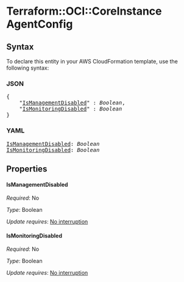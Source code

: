 # Terraform::OCI::CoreInstance AgentConfig

## Syntax

To declare this entity in your AWS CloudFormation template, use the following syntax:

### JSON

<pre>
{
    "<a href="#ismanagementdisabled" title="IsManagementDisabled">IsManagementDisabled</a>" : <i>Boolean</i>,
    "<a href="#ismonitoringdisabled" title="IsMonitoringDisabled">IsMonitoringDisabled</a>" : <i>Boolean</i>
}
</pre>

### YAML

<pre>
<a href="#ismanagementdisabled" title="IsManagementDisabled">IsManagementDisabled</a>: <i>Boolean</i>
<a href="#ismonitoringdisabled" title="IsMonitoringDisabled">IsMonitoringDisabled</a>: <i>Boolean</i>
</pre>

## Properties

#### IsManagementDisabled

_Required_: No

_Type_: Boolean

_Update requires_: [No interruption](https://docs.aws.amazon.com/AWSCloudFormation/latest/UserGuide/using-cfn-updating-stacks-update-behaviors.html#update-no-interrupt)

#### IsMonitoringDisabled

_Required_: No

_Type_: Boolean

_Update requires_: [No interruption](https://docs.aws.amazon.com/AWSCloudFormation/latest/UserGuide/using-cfn-updating-stacks-update-behaviors.html#update-no-interrupt)

